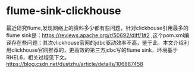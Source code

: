 # flume-sink-clickhouse
最近研究flume,发现网络上的资料多少都有些问题，针对clickhouse引用最多的flume sink是：https://reviews.apache.org/r/50692/diff/1#2 ,这个pom.xml编译存在些问题；其次clickhouse官网的jdbc驱动效率不高，鉴于此，本文介绍利用clickhouse官网推荐的，更高效的第三方jdbc写的flume sink，环境基于RHEL6，相关过程见下文。<br>
https://blog.csdn.net/dustzhu/article/details/106887458
